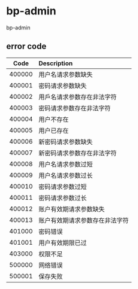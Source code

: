 # bp-admin
bp-admin


## error code
| Code          | Description    |
| ------------- |:---------------|
| 400000         |用户名请求参数缺失  |
| 400001         |密码请求参数缺失  |
| 400002         |用戶名请求参数存在非法字符  |
| 400003         |密码请求参数存在非法字符  |
| 400004         |用户不存在  |
| 400005         |用户已存在  |
| 400006         |新密码请求参数缺失  |
| 400007         |新密码请求参数存在非法字符  |
| 400008         |用户名请求参数过短  |
| 400009         |用户名请求参数过长  |
| 400010         |密码请求参数过短  |
| 400011         |密码请求参数过长  |
| 400012         |账户有效期请求参数缺失  |
| 400013         |账户有效期请求参数存在非法字符  |
| 401000         |密码错误  |
| 401001         |用户有效期限已过  |
| 403000         |权限不足  |
| 500000         |网络错误  |
| 500001         |保存失败  |
